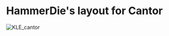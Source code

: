 # HammerDie's layout for Cantor
![KLE_cantor](https://user-images.githubusercontent.com/82640184/185182547-37d00ba8-0a72-4a83-ba65-7bf17f1ef9ac.jpg)
